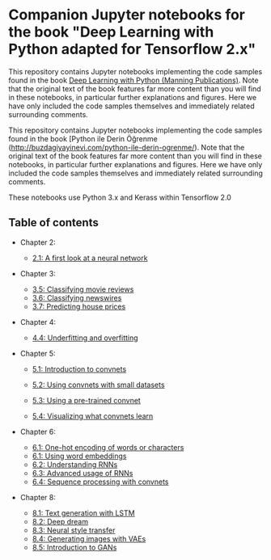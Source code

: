 # Companion Jupyter notebooks for the book "Deep Learning with Python adapted for Tensorflow 2.x"

This repository contains Jupyter notebooks implementing the code samples found in the book [Deep Learning with Python (Manning Publications)](https://www.manning.com/books/deep-learning-with-python?a_aid=keras&a_bid=76564dff). Note that the original text of the book features far more content than you will find in these notebooks, in particular further explanations and figures. Here we have only included the code samples themselves and immediately related surrounding comments.

This repository contains Jupyter notebooks implementing the code samples found in the book [Python ile Derin Öğrenme (http://buzdagiyayinevi.com/python-ile-derin-ogrenme/). Note that the original text of the book features far more content than you will find in these notebooks, in particular further explanations and figures. Here we have only included the code samples themselves and immediately related surrounding comments.


These notebooks use Python 3.x and Kerass within Tensorflow 2.0 

## Table of contents

* Chapter 2:
    * [2.1: A first look at a neural network](https://nbviewer.jupyter.org/github/birolkuyumcu/deep-learning-with-python-notebooks-tf2.x/blob/master/2.1-a-first-look-at-a-neural-network.ipynb)
* Chapter 3:
    * [3.5: Classifying movie reviews](https://nbviewer.jupyter.org/github/birolkuyumcu/deep-learning-with-python-notebooks-tf2.x/blob/master/3.5-classifying-movie-reviews.ipynb)
    * [3.6: Classifying newswires](https://nbviewer.jupyter.org/github/birolkuyumcu/deep-learning-with-python-notebooks-tf2.x/blob/master/3.6-classifying-newswires.ipynb)
    * [3.7: Predicting house prices](https://nbviewer.jupyter.org/github/birolkuyumcu/deep-learning-with-python-notebooks-tf2.x/blob/master/3.7-predicting-house-prices.ipynb)

* Chapter 4:
    * [4.4: Underfitting and overfitting](https://nbviewer.jupyter.org/github/birolkuyumcu/deep-learning-with-python-notebooks-tf2.x/blob/master/4.4-overfitting-and-underfitting.ipynb)

* Chapter 5:
    * [5.1: Introduction to convnets](https://nbviewer.jupyter.org/github/birolkuyumcu/deep-learning-with-python-notebooks-tf2.x/blob/master/5.1-introduction-to-convnets.ipynb)

    * [5.2: Using convnets with small datasets](https://nbviewer.jupyter.org/github/birolkuyumcu/deep-learning-with-python-notebooks-tf2.x/blob/master/5.2-using-convnets-with-small-datasets.ipynb)
    * [5.3: Using a pre-trained convnet](https://nbviewer.jupyter.org/github/birolkuyumcu/deep-learning-with-python-notebooks-tf2.x/blob/master/5.3-using-a-pretrained-convnet.ipynb)
    * [5.4: Visualizing what convnets learn](https://nbviewer.jupyter.org/github/birolkuyumcu/deep-learning-with-python-notebooks-tf2.x/blob/master/5.4-visualizing-what-convnets-learn.ipynb)
* Chapter 6:
    * [6.1: One-hot encoding of words or characters](https://nbviewer.jupyter.org/github/birolkuyumcu/deep-learning-with-python-notebooks-tf2.x/blob/master/6.1-one-hot-encoding-of-words-or-characters.ipynb)
    * [6.1: Using word embeddings](https://nbviewer.jupyter.org/github/birolkuyumcu/deep-learning-with-python-notebooks-tf2.x/blob/master/6.1-using-word-embeddings.ipynb)
    * [6.2: Understanding RNNs](https://nbviewer.jupyter.org/github/birolkuyumcu/deep-learning-with-python-notebooks-tf2.x/blob/master/6.2-understanding-recurrent-neural-networks.ipynb)
    * [6.3: Advanced usage of RNNs]()
    * [6.4: Sequence processing with convnets]()
* Chapter 8:
    * [8.1: Text generation with LSTM](https://nbviewer.jupyter.org/github/birolkuyumcu/deep-learning-with-python-notebooks-tf2.x/blob/master/8.1-text-generation-with-lstm.ipynb)
    * [8.2: Deep dream]()
    * [8.3: Neural style transfer]()
    * [8.4: Generating images with VAEs]()
    * [8.5: Introduction to GANs]()

